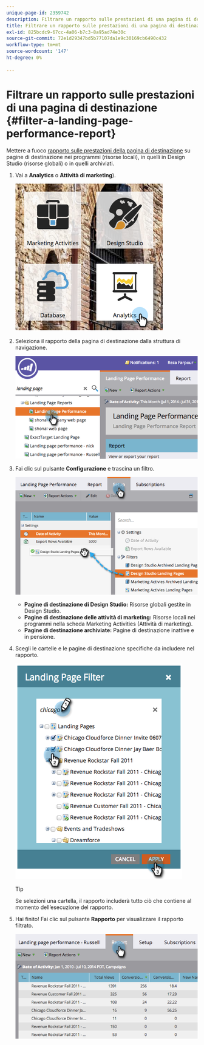 ```yaml
---
unique-page-id: 2359742
description: Filtrare un rapporto sulle prestazioni di una pagina di destinazione - Documenti Marketo - Documentazione del prodotto
title: Filtrare un rapporto sulle prestazioni di una pagina di destinazione
exl-id: 825bcdc9-67cc-4a06-b7c3-8a95ad74e30c
source-git-commit: 72e1d29347bd5b77107da1e9c30169cb6490c432
workflow-type: tm+mt
source-wordcount: '147'
ht-degree: 0%

---
```


# Filtrare un rapporto sulle prestazioni di una pagina di destinazione {#filter-a-landing-page-performance-report}

Mettere a fuoco [rapporto sulle prestazioni della pagina di destinazione](/help/marketo/product-docs/demand-generation/landing-pages/understanding-landing-pages/landing-page-performance-report.md) su pagine di destinazione nei programmi (risorse locali), in quelli in Design Studio (risorse globali) o in quelli archiviati.

1. Vai a **Analytics** o **Attività di marketing**).

   ![](assets/analyticstile.png)

1. Seleziona il rapporto della pagina di destinazione dalla struttura di navigazione.

   ![](assets/image2014-9-18-15-3a46-3a6.png)

1. Fai clic sul pulsante **Configurazione** e trascina un filtro.

   ![](assets/image2014-9-18-15-3a46-3a16.png)

   * **Pagine di destinazione di Design Studio:** Risorse globali gestite in Design Studio.
   * **Pagine di destinazione delle attività di marketing:** Risorse locali nei programmi nella scheda Marketing Activities (Attività di marketing).
   * **Pagine di destinazione archiviate:** Pagine di destinazione inattive e in pensione.

1. Scegli le cartelle e le pagine di destinazione specifiche da includere nel rapporto.

   ![](assets/image2014-9-18-15-3a46-3a47.png)

   >[!TIP]
   >
   >Se selezioni una cartella, il rapporto includerà tutto ciò che contiene al momento dell’esecuzione del rapporto.

1. Hai finito! Fai clic sul pulsante **Rapporto** per visualizzare il rapporto filtrato.

   ![](assets/image2014-9-18-15-3a47-3a21.png)
